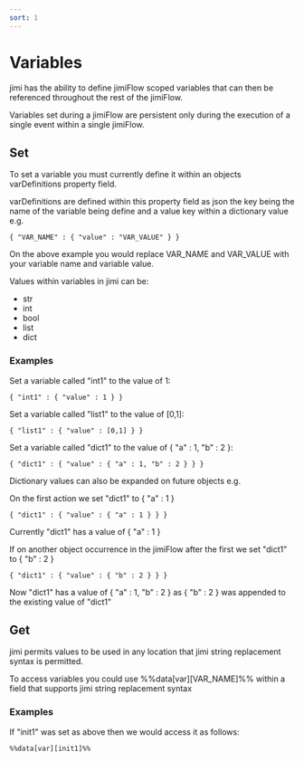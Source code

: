 ```yaml
---
sort: 1
---
```


# Variables

jimi has the ability to define jimiFlow scoped variables that can then be referenced throughout the rest of the jimiFlow.

Variables set during a jimiFlow are persistent only during the execution of a single event within a single jimiFlow.

## Set

To set a variable you must currently define it within an objects varDefinitions property field.

varDefinitions are defined within this property field as json the key being the name of the variable being define and a value key within a dictionary value e.g.

`{ "VAR_NAME" : { "value" : "VAR_VALUE" } }`

On the above example you would replace VAR_NAME and VAR_VALUE with your variable name and variable value. 

Values within variables in jimi can be:

* str
* int
* bool
* list
* dict

### Examples

Set a variable called "int1" to the value of 1: 

`{ "int1" : { "value" : 1 } }`


Set a variable called "list1" to the value of [0,1]: 

`{ "list1" : { "value" : [0,1] } }`


Set a variable called "dict1" to the value of { "a" : 1, "b" : 2 }: 

`{ "dict1" : { "value" : { "a" : 1, "b" : 2 } } }`

Dictionary values can also be expanded on future objects e.g.

On the first action we set "dict1" to { "a" : 1 }

`{ "dict1" : { "value" : { "a" : 1 } } }`

Currently "dict1" has a value of { "a" : 1 }

If on another object occurrence in the jimiFlow after the first we set "dict1" to { "b" : 2 }

`{ "dict1" : { "value" : { "b" : 2 } } }`

Now "dict1" has a value of { "a" : 1, "b" : 2 } as  { "b" : 2 } was appended to the existing value of "dict1"

## Get

jimi permits values to be used in any location that jimi string replacement syntax is permitted.

To access variables you could use %%data[var][VAR_NAME]%% within a field that supports jimi string replacement syntax

### Examples

If "init1" was set as above then we would access it as follows:

`%%data[var][init1]%%`

